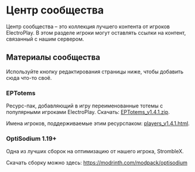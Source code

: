 # Центр сообщества

Центр сообщества – это коллекция лучшего контента от игроков ElectroPlay. В этом разделе игроки могут оставлять ссылки на контент, связанный с нашим сервером.

## Материалы сообщества

Используйте кнопку редактирования страницы ниже, чтобы добавить сюда что-то своё.

### EPTotems

Ресурс-пак, добавляющий в игру переименованные тотемы с популярными игроками ElectroPlay. Скачать: [EPTotems_v1.4.1.zip](https://epserv.ru/media/files/eptotems/EPTotems_v1.4.1.zip).

Имена игроков, поддерживаемые этим ресурспаком: [players_v1.4.1.html](https://epserv.ru/media/files/eptotems/players_v1.4.1.html).

### OptiSodium 1.19+

Одна из лучших сборок на оптимизацию от нашего игрока, StrombleX.

Скачать сборку можно здесь: https://modrinth.com/modpack/optisodium
